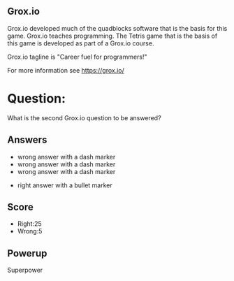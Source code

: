 ## Grox.io
Grox.io developed much of the quadblocks software
that is the basis for this game.
Grox.io teaches programming.
The Tetris game that is the basis of this game
is developed as part of a Grox.io course.

Grox.io tagline is "Career fuel for programmers!"

For more information see https://grox.io/

# Question:
What is the second Grox.io question to be answered?

## Answers
- wrong answer with a dash marker
- wrong answer with a dash marker
- wrong answer with a dash marker
* right answer with a bullet marker

## Score
- Right:25
- Wrong:5

## Powerup
Superpower
